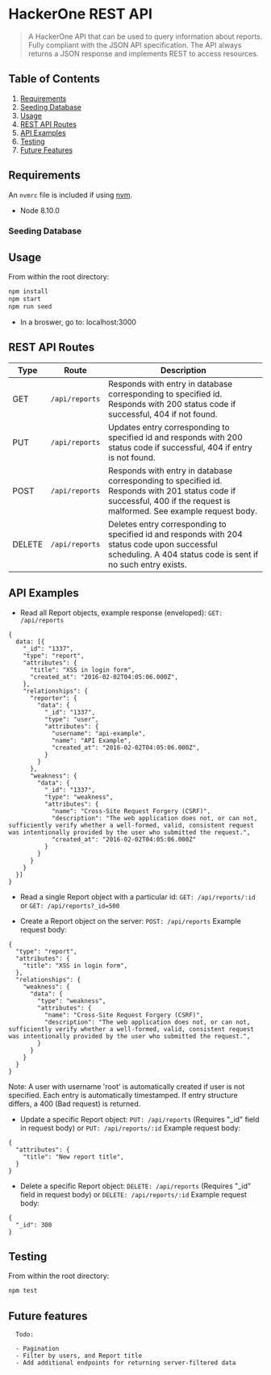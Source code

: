 # HackerOne REST API

> A HackerOne API that can be used to query information about reports. Fully compliant with the JSON API specification. The API always returns a JSON response and implements REST to access resources.

## Table of Contents

1. [Requirements](#requirements)
2. [Seeding Database](#Seeding-Database)
3. [Usage](#Usage)
4. [REST API Routes](#REST-API-Routes)
5. [API Examples](#API-Examples)
6. [Testing](#Testing)
7. [Future Features](#Future-features)

## Requirements

An `nvmrc` file is included if using [nvm](https://github.com/creationix/nvm).

- Node 8.10.0

### Seeding Database

## Usage

From within the root directory:
```sh
npm install
npm start
npm run seed
```
- In a broswer, go to: localhost:3000

## REST API Routes

| Type  | Route | Description |
| ------------- | ------------- |------------- |
| GET  | ```/api/reports```  | Responds with entry in database corresponding to specified id. Responds with 200 status code if successful, 404 if not found. |
| PUT  | ```/api/reports```  | Updates entry corresponding to specified id and responds with 200 status code if successful, 404 if entry is not found. |
| POST  | ```/api/reports```  | Responds with entry in database corresponding to specified id. Responds with 201 status code if successful, 400 if the request is malformed. See example request body. |
| DELETE  | ```/api/reports```  | Deletes entry corresponding to specified id and responds with 204 status code upon successful scheduling. A 404 status code is sent if no such entry exists. |

## API Examples

- Read all Report objects, example response (enveloped):
```GET: /api/reports```
```
{
  data: [{
    "_id": "1337",
    "type": "report",
    "attributes": {
      "title": "XSS in login form",
      "created_at": "2016-02-02T04:05:06.000Z",
    },
    "relationships": {
      "reporter": {
        "data": {
          "_id": "1337",
          "type": "user",
          "attributes": {
            "username": "api-example",
            "name": "API Example",
            "created_at": "2016-02-02T04:05:06.000Z",
          }
        }
      },
      "weakness": {
        "data": {
          "_id": "1337",
          "type": "weakness",
          "attributes": {
            "name": "Cross-Site Request Forgery (CSRF)",
            "description": "The web application does not, or can not, sufficiently verify whether a well-formed, valid, consistent request was intentionally provided by the user who submitted the request.",
            "created_at": "2016-02-02T04:05:06.000Z"
          }
        }
      }
    }
  }]
}
  ```

- Read a single Report object with a particular id:
```GET: /api/reports/:id```
or
```GET: /api/reports?_id=500```

- Create a Report object on the server:
```POST: /api/reports```
Example request body:

```
{
  "type": "report",
  "attributes": {
    "title": "XSS in login form",
  },
  "relationships": {
    "weakness": {
      "data": {
        "type": "weakness",
        "attributes": {
          "name": "Cross-Site Request Forgery (CSRF)",
          "description": "The web application does not, or can not, sufficiently verify whether a well-formed, valid, consistent request was intentionally provided by the user who submitted the request.",
        }
      }
    }
  }
}
```

Note: A user with username 'root' is automatically created if user is not specified. Each entry is automatically timestamped. If entry structure differs, a 400 (Bad request) is returned.

- Update a specific Report object:
```PUT: /api/reports``` (Requires "_id" field in request body)
or 
```PUT: /api/reports/:id```
Example request body:

```
{
  "attributes": {
    "title": "New report title",
  }
}
```
- Delete a specific Report object:
```DELETE: /api/reports``` (Requires "_id" field in request body)
or 
```DELETE: /api/reports/:id```
Example request body:

```
{
  "_id": 300
}
```

## Testing

From within the root directory:
```sh
npm test
```

## Future features

```
  Todo:

  - Pagination
  - Filter by users, and Report title
  - Add additional endpoints for returning server-filtered data
```